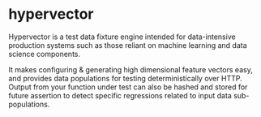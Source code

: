 # hypervector

Hypervector is a test data fixture engine intended for data-intensive production systems such as those reliant
on machine learning and data science components.

It makes configuring & generating high dimensional feature vectors easy, and provides data populations for testing
deterministically over HTTP. Output from your function under test can also be hashed and stored for future assertion to
detect specific regressions related to input data sub-populations.
